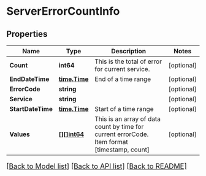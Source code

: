 # ServerErrorCountInfo

## Properties

Name | Type | Description | Notes
------------ | ------------- | ------------- | -------------
**Count** | **int64** | This is the total of error for current service. | [optional] 
**EndDateTime** | [**time.Time**](time.Time.md) | End of a time range | [optional] 
**ErrorCode** | **string** |  | [optional] 
**Service** | **string** |  | [optional] 
**StartDateTime** | [**time.Time**](time.Time.md) | Start of a time range | [optional] 
**Values** | [**[][]int64**](array.md) | This is an array of data count by time for current errorCode. Item format [timestamp, count] | [optional] 

[[Back to Model list]](../README.md#documentation-for-models) [[Back to API list]](../README.md#documentation-for-api-endpoints) [[Back to README]](../README.md)

<style>
     p, ul, ol, li { font-size: 18px !important;}
</style>


